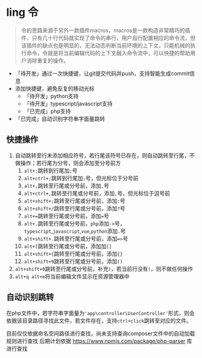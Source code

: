 # ling 令
> 令的思路来源于另外一款插件macros，macros是一款构造非常精巧的插件，只有几十行代码就实现了命令的串行，用户自行配置相应的命令流，但该插件的缺点也是明显的，无法动态判断当前环境的上下文，只能机械的执行命令，令就是将当前编辑代码的上下文融入命令流中，可以快捷的帮助用户消除重复的操作。

- 「待开发」通过一次快捷键，让git提交代码并push，支持智能生成commit信息
- 添加快捷键，避免反复的移动光标
    - 「待开发」python支持
    - 「待开发」typescript/javascript支持
    - 「已完成」php支持
- 「已完成」自动识别字符串字面量跳转

## 快捷操作
1. 自动跳转至行末添加相应符号，若行尾该符号已存在，则自动跳转至行尾，不做操作；若行尾为分号，则会添加至分号前方
    1. `alt+;`跳转到行尾加`;`号
    1. `alt+ctrl+;`跳转到行尾加`;`号，但光标位于分号前
    1. `alt+,`跳转至行尾或分号前，添加`,`号
    1. `alt+ctrl+,`跳转至行尾或分号前，添加`,`号，但光标位于逗号前
    1. `alt+shift+;`跳转至行尾或分号前，添加`:`号
    1. `alt+shift+/`跳转至行尾或分号前，添加`?`号
    1. `alt+=`跳转至行尾或分号前，添加`=`号
    1. `alt+.`跳转至行尾或分号前，`php`添加`->`号，`typescript`,`javascript`,`vue`,`python`添加`.`号
    1. `alt+shift+.`跳转至行尾或分号前，添加`=>`号
    1. `alt+[`跳转至行尾或分号前，添加加`[]`
    1. `alt+shift+{`跳转至行尾或分号前，添加`{}`
    1. `alt+shift+9`跳转至行尾或分号前，添加`()`
1. `alt+shift+0`跳转至行尾或分号前，补充`)`，若当前行没有`(`，则不做任何操作
1. `alt+q alt+e`将当前编辑文件显示在资源管理器中

## 自动识别跳转
在php文件中，若字符串字面量为`'app\controller\UserController'`形式，则会依据该目录路径寻找此文件，若文件存在，支持`ctrl+click`跳转至对应的文件。

目前仅仅依据命名空间路径进行查找，尚未支持查询composer文件中的自动加载规则进行查找
后期计划依据 https://www.npmjs.com/package/php-parser 库进行查找